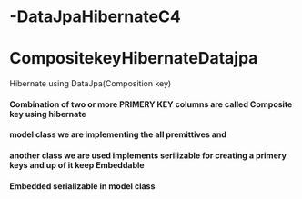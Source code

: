 # -DataJpaHibernateC4
# CompositekeyHibernateDatajpa
Hibernate using DataJpa(Composition key)
####  Combination of two or more PRIMERY KEY columns are called Composite key using hibernate
#### model class we are implementing the all premittives and
####  another class we are used implements serilizable for creating a primery keys and up of it keep Embeddable
####  Embedded serializable in model class
